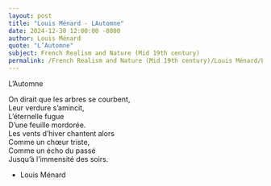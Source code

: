```yaml
---
layout: post
title: "Louis Ménard - LAutomne"
date: 2024-12-30 12:00:00 -0000
author: Louis Ménard
quote: "L’Automne"
subject: French Realism and Nature (Mid 19th century)
permalink: /French Realism and Nature (Mid 19th century)/Louis Ménard/Louis Ménard - LAutomne
---
```


L’Automne

On dirait que les arbres se courbent,  
Leur verdure s’amincit,  
L’éternelle fugue  
D’une feuille mordorée.  
Les vents d’hiver chantent alors  
Comme un chœur triste,  
Comme un écho du passé  
Jusqu’à l’immensité des soirs.

- Louis Ménard
